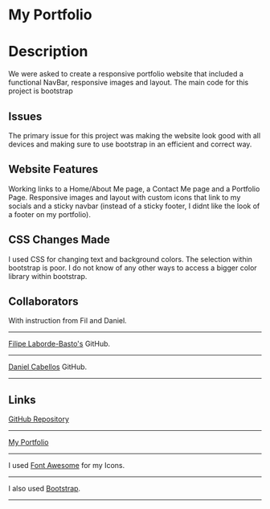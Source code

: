 #  My Portfolio

# Description
We were asked to create a responsive portfolio website that included a functional NavBar, responsive images and layout. The main code for this project is bootstrap
## Issues
The primary issue for this project was making the website look good with all devices and making sure to use bootstrap in an efficient and correct way.
## Website Features
Working links to a Home/About Me page, a Contact Me page and a Portfolio Page. Responsive images and layout with custom icons that link to my socials and a sticky navbar (instead of a sticky footer, I didnt like the look of a footer on my portfolio).
## CSS Changes Made
I used CSS for changing text and background colors. The selection within bootstrap is poor. I do not know of any other ways to access a bigger color library within bootstrap.
## Collaborators
With instruction from Fil and Daniel.
___
[Filipe Laborde-Basto's](https://github.com/c0dehot) GitHub.
___
[Daniel Cabellos](https://github.com/shibeknight) GitHub.
___
## Links
[GitHub Repository](https://github.com/Halvosaurus34/Portfolio)
___
[My Portfolio](https://halvosaurus34.github.io/Portfolio/)
___
I used [Font Awesome](https://fontawesome.com/) for my Icons.
___
I also used [Bootstrap](https://getbootstrap.com/).
___
